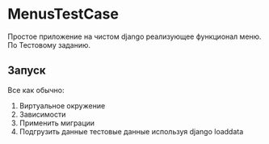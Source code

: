 # MenusTestCase

Простое приложение на чистом django реализующее функционал меню. По Тестовому заданию.

## Запуск

Все как обычно:

1) Виртуальное окружение
2) Зависимости
3) Применить миграции
4) Подгрузить данные тестовые данные используя django loaddata


